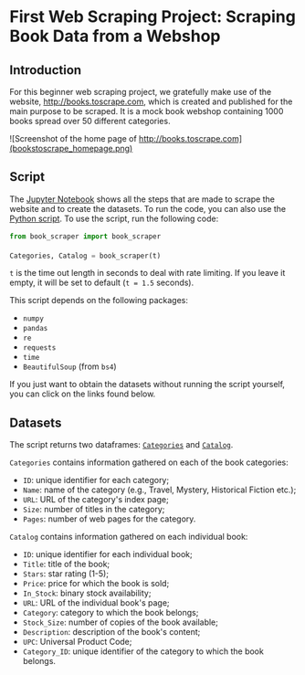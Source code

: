 # First Web Scraping Project: Scraping Book Data from a Webshop

## Introduction
For this beginner web scraping project, we gratefully make use of the website, http://books.toscrape.com, which is created and published for the main purpose to be scraped. It is a mock book webshop containing 1000 books spread over 50 different categories. 

![Screenshot of the home page of http://books.toscrape.com](bookstoscrape_homepage.png)

## Script
The [Jupyter Notebook](https://github.com/manalelabdellaoui/books-to-scrape/blob/main/web_scraping.ipynb) shows all the steps that are made to scrape the website and to create the datasets. To run the code, you can also use the [Python script](https://github.com/manalelabdellaoui/books-to-scrape/blob/main/book_scraper.py). To use the script, run the following code:

```python 
from book_scraper import book_scraper
    
Categories, Catalog = book_scraper(t)
```

`t` is the time out length in seconds to deal with rate limiting. If you leave it empty, it will be set to default (`t = 1.5` seconds).

This script depends on the following packages:
- `numpy`
- `pandas`
- `re`
- `requests`
- `time`
- `BeautifulSoup` (from `bs4`)

If you just want to obtain the datasets without running the script yourself, you can click on the links found below.

## Datasets
The script returns two dataframes: [`Categories`](https://github.com/manalelabdellaoui/books-to-scrape/blob/main/Categories.csv) and [`Catalog`](https://github.com/manalelabdellaoui/books-to-scrape/blob/main/Catalog.csv). 

`Categories` contains information gathered on each of the book categories:
- `ID`: unique identifier for each category;
- `Name`: name of the category (e.g., Travel, Mystery, Historical Fiction etc.);
- `URL`: URL of the category's index page;
- `Size`: number of titles in the category;
- `Pages`: number of web pages for the category.

`Catalog` contains information gathered on each individual book:
- `ID`: unique identifier for each individual book;
- `Title`: title of the book;
- `Stars`: star rating (1-5);
- `Price`: price for which the book is sold;
- `In_Stock`: binary stock availability;
- `URL`: URL of the individual book's page;
- `Category`: category to which the book belongs;
- `Stock_Size`: number of copies of the book available;
- `Description`: description of the book's content;
- `UPC`: Universal Product Code;
- `Category_ID`: unique identifier of the category to which the book belongs.
